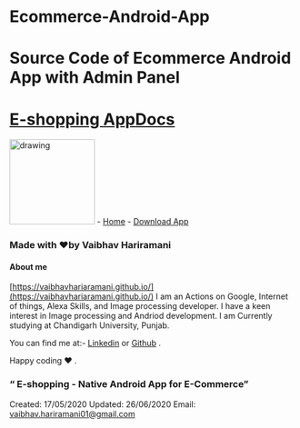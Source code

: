# Ecommerce-Android-App
Source Code of Ecommerce Android App with Admin Panel
========================================================================================================================================================
[**E-shopping App**Docs](https://github.com/vaibhavhariaramani/Ecommerce-Android-App/master/README.md)
=========================================================================================================================================================

 <img src="https://github.com/vaibhavhariaramani/Ecommerce-Android-App/blob/master/images/MyPost.png" alt="drawing" width="150"/>  -   [Home](https://github.com/vaibhavhariaramani/Ecommerce-Android-App/) -   [Download App](https://github.com/vaibhavhariaramani/Ecommerce-Android-App/raw/master/Ecommerce%20app.apk)
 

### Made with ❤️by Vaibhav Hariramani
#### About me
[https://vaibhavhariaramani.github.io/](https://vaibhavhariaramani.github.io/)
I am an Actions on Google, Internet of things, Alexa Skills, and Image processing developer.
I have a keen interest in Image processing and Andriod development.
I am Currently studying at  Chandigarh University, Punjab.

You can find me at:-
[Linkedin](https://www.linkedin.com/in/vaibhav-hariramani-087488186/) or [Github](https://github.com/vaibhavhariaramani) .

Happy coding ❤️ .

### “ E-shopping - Native Android App for E-Commerce”

Created: 17/05/2020
 Updated: 26/06/2020
 Email: [vaibhav.hariramani01@gmail.com](mailto:vaibhav.hariramani01@gmail.com)

